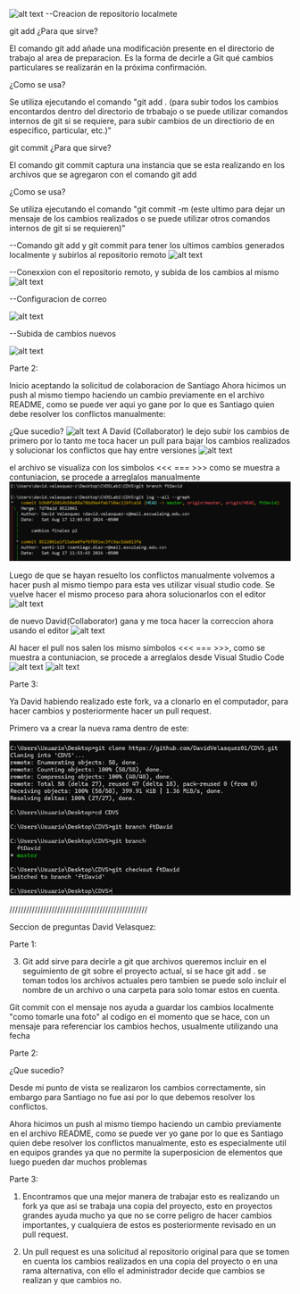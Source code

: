 ![alt text](image.png) --Creacion de repositorio localmete

git add
¿Para que sirve?

El comando git add añade una modificación presente en el directorio de trabajo al area de preparacion. Es la forma de decirle a Git qué cambios particulares se realizarán en la próxima confirmación.

¿Como se usa?

Se utiliza ejecutando el comando "git add . (para subir todos los cambios encontardos dentro del directorio de trbabajo o se puede utilizar comandos internos de git si se requiere, para subir cambios de un directiorio de en especifico, particular, etc.)"

git commit
¿Para que sirve?

El comando git commit captura una instancia que se esta realizando en los archivos que se agregaron con el comando git add

¿Como se usa?

Se utiliza ejecutando el comando "git commit -m (este ultimo para dejar un mensaje de los cambios realizados o se puede utilizar otros comandos internos de git si se requieren)"

--Comando git add y git commit para tener los ultimos cambios generados localmente y subirlos al repositorio remoto
![alt text](image-1.png)

--Conexxion con el repositorio remoto, y subida de los cambios al mismo
![alt text](image-2.png)

--Configuracion de correo

![alt text](image-3.png)

--Subida de cambios nuevos

![alt text](image-4.png)

Parte 2:

Inicio aceptando la solicitud de colaboracion de Santiago
Ahora hicimos un push al mismo tiempo haciendo un cambio previamente en el archivo README, como se puede ver aqui yo gane por lo que es Santiago quien debe resolver los conflictos manualmente:

¿Que sucedio?
![alt text](image-6.png)
A David (Collaborator) le dejo subir los cambios de primero por lo tanto me toca hacer un pull para bajar los cambios realizados y solucionar los conflictos que hay entre versiones
![alt text](image-7.png)

el archivo se visualiza con los simbolos <<< === >>> como se muestra a contuniacion, se procede a arreglalos manualmente
![alt text](image-5.png)

Luego de que se hayan resuelto los conflictos manualmente volvemos a hacer push al mismo tiempo para esta ves utilizar visual studio code.
Se vuelve hacer el mismo proceso para ahora solucionarlos con el editor
![alt text](image-8.png)

de nuevo David(Collaborator) gana y me toca hacer la correccion ahora usando el editor
![alt text](image-9.png)

Al hacer el pull nos salen los mismo simbolos <<< === >>>, como se muestra a contuniacion, se procede a arreglalos desde Visual Studio Code
![alt text](image-10.png)
![alt text](image-11.png)

Parte 3:

Ya David habiendo realizado este fork, va a clonarlo en el computador, para hacer cambios y posteriormente hacer un pull request.

Primero va a crear la nueva rama dentro de este:

![alt text](imageD-12.png)

/////////////////////////////////////////////////

Seccion de preguntas David Velasquez:

Parte 1:

3. Git add sirve para decirle a git que archivos queremos incluir en el seguimiento de git sobre el proyecto actual, si se hace git add . se toman todos los archivos actuales pero tambien se puede solo incluir el nombre de un archivo o una carpeta para solo tomar estos en cuenta.

Git commit con el mensaje nos ayuda a guardar los cambios localmente "como tomarle una foto" al codigo en el momento que se hace, con un mensaje para referenciar los cambios hechos, usualmente utilizando una fecha

Parte 2:

¿Que sucedio?

Desde mi punto de vista se realizaron los cambios correctamente, sin embargo para Santiago no fue asi por lo que debemos resolver los conflictos.

Ahora hicimos un push al mismo tiempo haciendo un cambio previamente en el archivo README, como se puede ver yo gane por lo que es Santiago quien debe resolver los conflictos manualmente, esto es especialmente util en equipos grandes ya que no permite la superposicion de elementos que luego pueden dar muchos problemas

Parte 3:

1. Encontramos que una mejor manera de trabajar esto es realizando un fork ya que asi se trabaja una copia del proyecto, esto en proyectos grandes ayuda mucho ya que no se corre peligro de hacer cambios importantes, y cualquiera de estos es posteriormente revisado en un pull request.

2. Un pull request es una solicitud al repositorio original para que se tomen en cuenta los cambios realizados en una copia del proyecto o en una rama alternativa, con ello el administrador decide que cambios se realizan y que cambios no.
